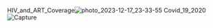 HIV_and_ART_Coverage![photo_2023-12-17_23-33-55](https://github.com/yppou/Power_BI_projects/assets/146573758/cd71d70a-a310-4425-af16-c677c541bc97)
Covid_19_2020 ![Capture](https://github.com/yppou/Power_BI_projects/assets/146573758/291459ec-9b7e-43f7-9c8b-523752dd4cfe)
